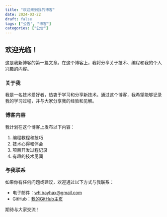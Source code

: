 ```yaml
---
title: "欢迎来到我的博客"
date: 2024-03-22
draft: false
tags: ["公告", "博客"]
categories: ["公告"]
---
```


## 欢迎光临！

这是我新博客的第一篇文章。在这个博客上，我将分享关于技术、编程和我的个人兴趣的内容。

### 关于我

我是一名技术爱好者，热衷于学习和分享新技术。通过这个博客，我希望能够记录我的学习过程，并与大家分享我的经验和见解。

### 博客内容

我计划在这个博客上发布以下内容：

1. 编程教程和技巧
2. 技术心得和体会
3. 项目开发过程记录
4. 有趣的技术见闻

### 与我联系

如果你有任何问题或建议，欢迎通过以下方式与我联系：

- 电子邮件：whlbayhax@gmail.com
- GitHub：[我的GitHub主页](https://github.com/bayhax)

期待与大家交流！ 